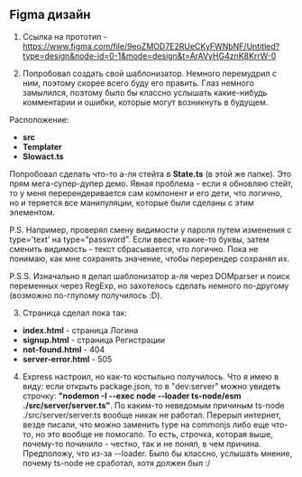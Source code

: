## Figma дизайн

1. Ссылка на прототип - https://www.figma.com/file/9eoZMOD7E2RUeCKyFWNbNF/Untitled?type=design&node-id=0-1&mode=design&t=ArAVyHG4znK8KrrW-0

2. Попробовал создать свой шаблонизатор. Немного перемудрил с ним, поэтому скорее всего буду его править. Глаз немного замылился, поэтому было бы классно услышать какие-нибудь комментарии и ошибки, которые могут возникнуть в будущем.

Расположение:
- **src**
- **Templater**
- **Slowact.ts**

Попробовал сделать что-то а-ля стейта в **State.ts** (в этой же папке). Это прям мега-супер-дупер демо.
Явная проблема - если я обновляю стейт, то у меня перерендеривается сам компонент и его дети, что логично, но и теряется все манипуляции, которые были сделаны с этим элементом.

P.S. Например, проверял смену видимости у пароля путем изменения с type='text' на type="password". Если ввести какие-то буквы, затем сменить видимость - текст сбрасывается, что логично. Пока не понимаю, как мне сохранять значение, чтобы перерендер сохранял их.

P.S.S. Изначально я делал шаблонизатор а-ля через DOMparser и поиск переменных через RegExp, но захотелось сделать немного по-другому (возможно по-глупому получилось :D).

3. Страница сделал пока так:
- **index.html** - страница Логина
- **signup.html** - страница Регистрации
- **not-found.html** - 404
- **server-error.html** - 505

4. Express настроил, но как-то костыльно получилось.
Что я имею в виду: если открыть package.json, то в "dev:server" можно увидеть строчку: **"nodemon -I --exec node --loader ts-node/esm ./src/server/server.ts"**. По каким-то неведомым причиным ts-node ./src/server/server.ts вообще никак не работал. Перерыл интернет, везде писали, что можно заменить type на commonjs либо еще что-то, но это вообще не помогало. То есть, строчка, которая выше, почему-то починило - честно, так и не понял, в чем причина. Предположу, что из-за --loader. Было бы классно, услышать мнение, почему ts-node не сработал, хотя должен был :/
